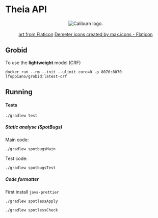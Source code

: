 # Theia API

<div align="center">
  <img src="../docs/dementer.png" alt="Caliburn logo."/>
  <br />
  <br/>
  <a href="https://www.flaticon.com/free-icons/phoenix" title="phoenix icon" target="_blank">art from Flaticon</a>
<a href="https://www.flaticon.com/free-icons/demeter" title="demeter icons">Demeter icons created by max.icons - Flaticon</a>
</div>


## Grobid

To use the **lightweight** model (CRF)

```shell
docker run --rm --init --ulimit core=0 -p 8070:8070 lfoppiano/grobid:latest-crf
```

## Running

#### Tests

```shell
./gradlew test
```

##### Static analyse (SpotBugs)

Main code:

```shell
./gradlew spotbugsMain
```

Test code: 

```shell
./gradlew spotbugsTest
```

##### Code formatter

First install `java-prettier`

```shell
./gradlew spotlessApply
```

```shell
./gradlew spotlessCheck
```
